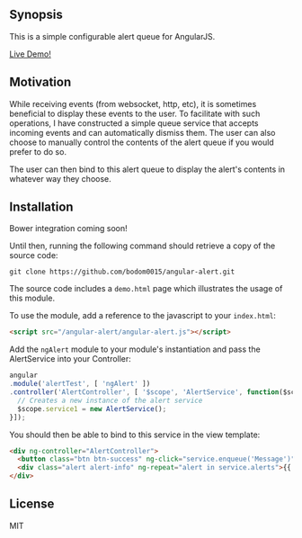 ## Synopsis

This is a simple configurable alert queue for AngularJS.

[Live Demo!](http://bodom0015.game-server.cc/bower_components/angular-alert/demo.html)

## Motivation
While receiving events (from websocket, http, etc), it is sometimes beneficial to display these events to the user. To facilitate with such operations, I have constructed a simple queue service that accepts incoming events and can automatically dismiss them. The user can also choose to manually control the contents of the alert queue if you would prefer to do so.

The user can then bind to this alert queue to display the alert's contents in whatever way they choose.

## Installation
Bower integration coming soon!

Until then, running the following command should retrieve a copy of the source code:
```git
git clone https://github.com/bodom0015/angular-alert.git
```

The source code includes a `demo.html` page which illustrates the usage of this module.

To use the module, add a reference to the javascript to your `index.html`:
```html
<script src="/angular-alert/angular-alert.js"></script>
```
    
Add the `ngAlert` module to your module's instantiation and pass the AlertService into your Controller:
```js
angular
.module('alertTest', [ 'ngAlert' ])
.controller('AlertController', [ '$scope', 'AlertService', function($scope, AlertService) {
  // Creates a new instance of the alert service
  $scope.service1 = new AlertService();
}]);
```

You should then be able to bind to this service in the view template:
```html
<div ng-controller="AlertController">
  <button class="btn btn-success" ng-click="service.enqueue('Message')">Enqueue</button>
  <div class="alert alert-info" ng-repeat="alert in service.alerts">{{ alert.message }}</div>
</div>
```

## License

MIT